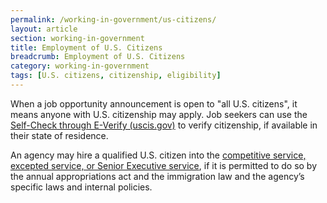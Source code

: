 ```yaml
---
permalink: /working-in-government/us-citizens/
layout: article
section: working-in-government
title: Employment of U.S. Citizens
breadcrumb: Employment of U.S. Citizens
category: working-in-government
tags: [U.S. citizens, citizenship, eligibility]
---
```


When a job opportunity announcement is open to "all U.S. citizens", it means anyone with U.S. citizenship may apply. Job seekers can use the [Self-Check through E-Verify (uscis.gov)](https://www.uscis.gov/mye-verify/self-check) to verify citizenship, if available in their state of residence.

An agency may hire a qualified U.S. citizen into the [competitive service, excepted service, or Senior Executive service](../service/), if it is permitted to do so by the annual appropriations act and the immigration law and the agency’s specific laws and internal policies.
